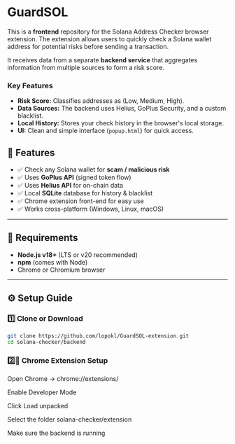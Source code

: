 # GuardSOL

This is a **frontend** repository for the Solana Address Checker browser extension. The extension allows users to quickly check a Solana wallet address for potential risks before sending a transaction.

It receives data from a separate **backend service** that aggregates information from multiple sources to form a risk score.

### Key Features

* **Risk Score:** Classifies addresses as (Low, Medium, High).
* **Data Sources:** The backend uses Helius, GoPlus Security, and a custom blacklist.
* **Local History:** Stores your check history in the browser's local storage.
* **UI:** Clean and simple interface (`popup.html`) for quick access.


## 🚀 Features

- ✅ Check any Solana wallet for **scam / malicious risk**
- ✅ Uses **GoPlus API** (signed token flow)
- ✅ Uses **Helius API** for on-chain data
- ✅ Local **SQLite** database for history & blacklist
- ✅ Chrome extension front-end for easy use
- ✅ Works cross-platform (Windows, Linux, macOS)

---

## 🧩 Requirements

- **Node.js v18+** (LTS or v20 recommended)
- **npm** (comes with Node)
- Chrome or Chromium browser

---

## ⚙️ Setup Guide

### 1️⃣ Clone or Download

```bash
git clone https://github.com/lopokl/GuardSOL-extension.git
cd solana-checker/backend
```
### 2️⃣🧩 Chrome Extension Setup

Open Chrome → chrome://extensions/

Enable Developer Mode

Click Load unpacked

Select the folder solana-checker/extension

Make sure the backend is running
